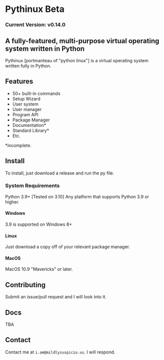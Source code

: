 # Pythinux Beta
### **Current Version: v0.14.0**
## A fully-featured, multi-purpose virtual operating system written in Python
Pythinux [portmanteau of "python linux"] is a virtual operating system written fully in Python.
## Features
* 50+ built-in commands
* Setup Wizard
* User system
* User manager
* Program API
* Package Manager
* Documentation*
* Standard Library*
* Etc.


*incomplete.

## Install
To install, just download a release and run the py file. 
### System Requirements
Python 3.9+ [Tested on 3.10]
Any platform that supports Python 3.9 or higher.
#### Windows
3.9 is supported on Windows 8+
#### Linux
Just download a copy off of your relevant package manager.
#### MacOS
MacOS 10.9 "Mavericks" or later.
## Contributing
Submit an issue/pull request and I will look into it.
## Docs
TBA
## Contact
Contact me at ```i.am@mildlysuspicio.us```. I will respond.
